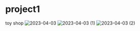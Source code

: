# project1
toy shop
![2023-04-03](https://user-images.githubusercontent.com/77797781/229660470-a604affa-d986-42a6-b939-6c7bf96252e9.png)
![2023-04-03 (1)](https://user-images.githubusercontent.com/77797781/229660485-5f2844d1-c599-4bf2-a8c1-57d9aa197c51.png)
![2023-04-03 (2)](https://user-images.githubusercontent.com/77797781/229660491-5daf9caf-7c0d-4ccd-9251-0cb98fd2b0a3.png)
